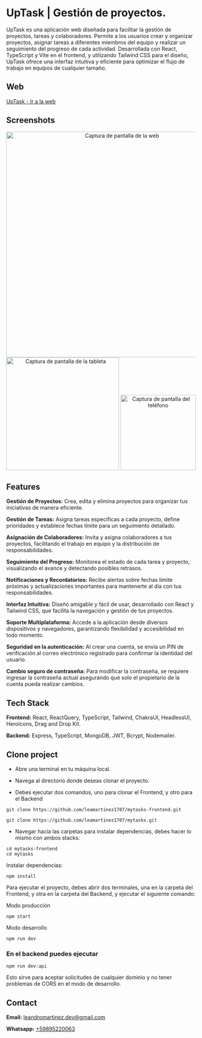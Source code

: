 
# UpTask | Gestión de proyectos.

UpTask es una aplicación web diseñada para facilitar la gestión de proyectos, tareas y colaboradores. Permite a los usuarios crear y organizar proyectos, asignar tareas a diferentes miembros del equipo y realizar un seguimiento del progreso de cada actividad. Desarrollada con React, TypeScript y Vite en el frontend, y utilizando Tailwind CSS para el diseño, UpTask ofrece una interfaz intuitiva y eficiente para optimizar el flujo de trabajo en equipos de cualquier tamaño.


## Web

[UpTask - Ir a la web](https://uptask-projectmanagement-phi.vercel.app/)


## Screenshots

<div align="center">
  <img src="src/assets/desktopscreenshot.png" alt="Captura de pantalla de la web" style="max-width: 100%; width: 600px;">
  <img src="src/assets/tabletscreenshot.png" alt="Captura de pantalla de la tableta" style="max-width: 100%; width: 300px;">
  <img src="src/assets/phonescreenshot.png" alt="Captura de pantalla del teléfono" style="max-width: 100%; width: 200px;">
</div>


## Features

**Gestión de Proyectos:** Crea, edita y elimina proyectos para organizar tus iniciativas de manera eficiente.

**Gestión de Tareas:** Asigna tareas específicas a cada proyecto, define prioridades y establece fechas límite para un seguimiento detallado.

**Asignación de Colaboradores:** Invita y asigna colaboradores a tus proyectos, facilitando el trabajo en equipo y la distribución de responsabilidades.

**Seguimiento del Progreso:** Monitorea el estado de cada tarea y proyecto, visualizando el avance y detectando posibles retrasos.

**Notificaciones y Recordatorios:** Recibe alertas sobre fechas límite próximas y actualizaciones importantes para mantenerte al día con tus responsabilidades.

**Interfaz Intuitiva:** Diseño amigable y fácil de usar, desarrollado con React y Tailwind CSS, que facilita la navegación y gestión de tus proyectos.

**Soporte Multiplataforma:** Accede a la aplicación desde diversos dispositivos y navegadores, garantizando flexibilidad y accesibilidad en todo momento.

**Seguridad en la autenticación:** Al crear una cuenta, se envía un PIN de verificación al correo electrónico registrado para confirmar la identidad del usuario.

**Cambio seguro de contraseña:** Para modificar la contraseña, se requiere ingresar la contraseña actual asegurando que solo el propietario de la cuenta pueda realizar cambios.

## Tech Stack

**Frontend:** React, ReactQuery, TypeScript, Tailwind, ChakraUI, HeadlessUI, HeroIcons, Drag and Drop Kit.

**Backend:** Express, TypeScript, MongoDB, JWT, Bcrypt, Nodemailer.

## Clone project

- Abre una terminal en tu máquina local.

- Navega al directorio donde deseas clonar el proyecto.

- Debes ejecutar dos comandos, uno para clonar el Frontend, y otro para el Backend

```
git clone https://github.com/leamartinez1707/mytasks-frontend.git

git clone https://github.com/leamartinez1707/mytasks.git

```

- Navegar hacía las carpetas para instalar dependencias, debes hacer lo mismo con ambos stacks:

```
cd mytasks-frontend
cd mytasks

```

Instalar dependencias:

```
npm install
```

Para ejecutar el proyecto, debes abrir dos terminales, una en la carpeta del Frontend, y otra en la carpeta del Backend, y ejecutar el siguiente comando:

Modo producción
```
npm start 
```
Modo desarrollo
```
npm run dev
```

### En el backend puedes ejecutar
```
npm run dev:api
```
Esto sirve para aceptar solicitudes de cualquier dominio y no tener problemas de CORS en el modo de desarrollo.

## Contact

**Email:** leandromartinez.dev@gmail.com

**Whatsapp:** [+59895220063](https://api.whatsapp.com/send?phone=59895220063&text=Hola%20Leandro!%20Me%20contacto%20contigo%20porque..)
